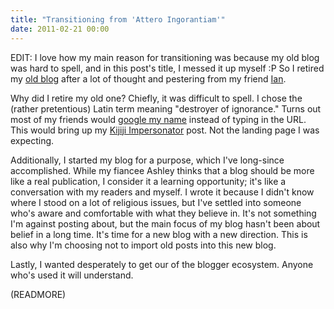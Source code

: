 ```yaml
---
title: "Transitioning from 'Attero Ingorantiam'"
date: 2011-02-21 00:00
---
```


EDIT: I love how my main reason for transitioning was because my old blog was hard to spell, and in this post's title, I messed it up myself :P So I retired my [old blog](http://atteroignorantiam.blogspot.com) after a lot of thought and pestering from my friend [Ian](http://ianbishop.tumblr.com/).

Why did I retire my old one? Chiefly, it was difficult to spell. I chose the (rather pretentious) Latin term meaning "destroyer of ignorance." Turns out most of my friends would [google my name](http://www.google.ca/search?sourceid=chrome&ie=UTF-8&q=ash+furrow) instead of typing in the URL. This would bring up my [Kijiji Impersonator](http://atteroignorantiam.blogspot.com/2010/07/ash-furrow-kijiji-impersonator.html) post. Not the landing page I was expecting.

Additionally, I started my blog for a purpose, which I've long-since accomplished. While my fiancee Ashley thinks that a blog should be more like a real publication, I consider it a learning opportunity; it's like a conversation with my readers and myself. I wrote it because I didn't know where I stood on a lot of religious issues, but I've settled into someone who's aware and comfortable with what they believe in. It's not something I'm against posting about, but the main focus of my blog hasn't been about belief in a long time. It's time for a new blog with a new direction. This is also why I'm choosing not to import old posts into this new blog.

Lastly, I wanted desperately to get our of the blogger ecosystem. Anyone who's used it will understand.

(READMORE)
